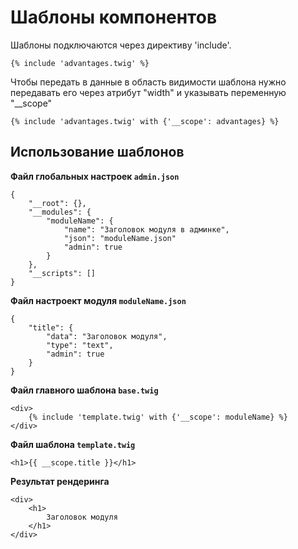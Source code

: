 # Шаблоны компонентов

Шаблоны подключаются через директиву 'include'. 

```
{% include 'advantages.twig' %}
```


Чтобы передать в данные в область видимости шаблона нужно передавать его через атрибут "width" и указывать переменную
"__scope"
```
{% include 'advantages.twig' with {'__scope': advantages} %}
```

## Использование шаблонов
**Файл глобальных настроек `admin.json`**
```
{
    "__root": {},
    "__modules": {
        "moduleName": {
            "name": "Заголовок модуля в админке",
            "json": "moduleName.json"
            "admin": true
        }
    },
    "__scripts": []
}
```
**Файл настроект модуля `moduleName.json`**

```
{
    "title": {
        "data": "Заголовок модуля",
        "type": "text",
        "admin": true
    }
}

```
**Файл главного шаблона `base.twig`**
```
<div>
    {% include 'template.twig' with {'__scope': moduleName} %}
</div>
```
  
**Файл шаблона `template.twig`**
```
<h1>{{ __scope.title }}</h1>
```  

**Результат рендеринга**
```
<div>
    <h1>
        Заголовок модуля
    </h1>
</div>
```
